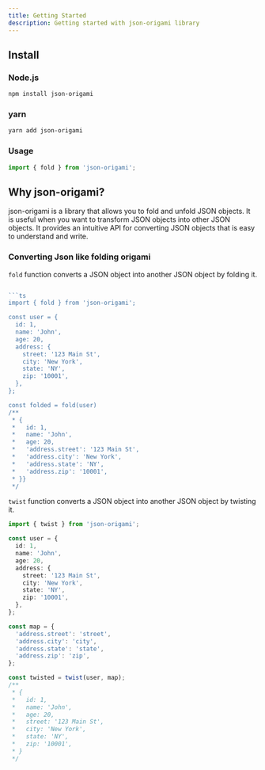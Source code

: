 ```yaml
---
title: Getting Started
description: Getting started with json-origami library
---
```


## Install

### Node.js

```bash
npm install json-origami
```

### yarn

```bash
yarn add json-origami
```

### Usage

```ts
import { fold } from 'json-origami';
```

## Why json-origami?

json-origami is a library that allows you to fold and unfold JSON objects. It is useful when you want to transform JSON objects into other JSON objects.
It provides an intuitive API for converting JSON objects that is easy to understand and write.

### Converting Json like folding origami

`fold` function converts a JSON object into another JSON object by folding it.

```ts

```ts
import { fold } from 'json-origami';

const user = {
  id: 1,
  name: 'John',
  age: 20,
  address: {
    street: '123 Main St',
    city: 'New York',
    state: 'NY',
    zip: '10001',
  },
};

const folded = fold(user)
/**
 * {
 *   id: 1,
 *   name: 'John',
 *   age: 20,
 *   'address.street': '123 Main St',
 *   'address.city': 'New York',
 *   'address.state': 'NY',
 *   'address.zip': '10001',
 * }}
 */
```

`twist` function converts a JSON object into another JSON object by twisting it.

```ts
import { twist } from 'json-origami';

const user = {
  id: 1,
  name: 'John',
  age: 20,
  address: {
    street: '123 Main St',
    city: 'New York',
    state: 'NY',
    zip: '10001',
  },
};

const map = {
  'address.street': 'street',
  'address.city': 'city',
  'address.state': 'state',
  'address.zip': 'zip',
};

const twisted = twist(user, map);
/**
 * {
 *   id: 1,
 *   name: 'John',
 *   age: 20,
 *   street: '123 Main St',
 *   city: 'New York',
 *   state: 'NY',
 *   zip: '10001',
 * }
 */
```
